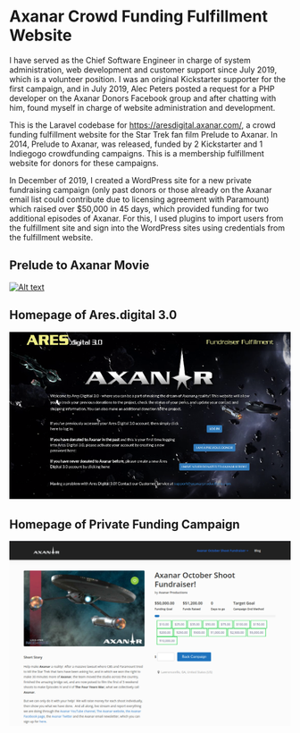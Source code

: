 # Axanar Crowd Funding Fulfillment Website

I have served as the Chief Software Engineer in charge of system administration, web development and customer support since July 2019, which is a volunteer position.  I was an original Kickstarter supporter for the first campaign, and in July 2019, Alec Peters posted a request for a PHP developer on the Axanar Donors Facebook group and after chatting with him, found myself in charge of website administration and development.

This is the Laravel codebase for https://aresdigital.axanar.com/, a crowd funding fulfillment website for the Star Trek fan film Prelude to Axanar.  In 2014, Prelude to Axanar, was released, funded by 2 Kickstarter and 1 Indiegogo crowdfunding campaigns. This is a membership fulfillment website for donors for these campaigns.

In December of 2019, I created a WordPress site for a new private fundraising campaign (only past donors or those already on the Axanar email list could contribute due to licensing agreement with Paramount) which raised over $50,000 in 45 days, which provided funding for two additional episodes of Axanar.  For this, I used plugins to import users from the fulfillment site and sign into the WordPress sites using credentials from the fulfillment website. 

## Prelude to Axanar Movie
[![Alt text](http://i3.ytimg.com/vi/1W1_8IV8uhA/hqdefault.jpg)](https://www.youtube.com/watch?v=1W1_8IV8uhA&t=568s "Click to play on YouTube")

## Homepage of Ares.digital 3.0
[![Alt text](aresdigital_homepage.png)](https://aresdigital.axanar.com/ "Click to go to Ares.digital 3.0")

## Homepage of Private Funding Campaign
![Alt text](axanar_donation_page.png)


